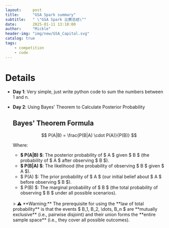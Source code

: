 ```yaml
---
layout:     post
title:      "GSA Spark summary"
subtitle:   " \"GSA Spark 比赛总结\""
date:       2025-01-11 13:10:00
author:     "Mickle"
header-img: "img/new/GSA_Capital.svg"
catalog: true
tags:
    - competition
    - code
---
```


# Details

- **Day 1**: Very simple, just write python code to sum the numbers between 1 and n.
- **Day 2**: Using Bayes' Theorem to Calculate Posterior Probability

  ## **Bayes' Theorem Formula**

  $$
  P(A|B) = \frac{P(B|A) \cdot P(A)}{P(B)}
  $$

  Where:

  - **$ P(A\|B) $**: The posterior probability of $ A $ given $ B $ (the probability of $ A $ after observing $ B $).
  - **$ P(B\|A) $**: The likelihood (the probability of observing $ B $ given $ A $).
  - $ P(A) $: The prior probability of $ A $ (our initial belief about $ A $ before observing $ B $).
  - $ P(B) $: The marginal probability of $ B $ (the total probability of observing $ B $ under all possible scenarios).
  <br>
  > ⚠️ **Warning:** The prerequisite for using the **law of total probability** is that the events $ B_1, B_2, \dots, B_n $ are **mutually exclusive** (i.e., pairwise disjoint) and their union forms the **entire sample space** (i.e., they cover all possible outcomes).

